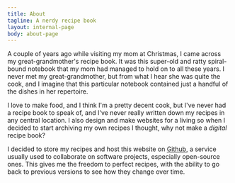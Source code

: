 ```yaml
---
title: About
tagline: A nerdy recipe book
layout: internal-page
body: about-page
---
```


A couple of years ago while visiting my mom at Christmas, I came across my great-grandmother's recipe book. It was this super-old and ratty spiral-bound notebook that my mom had managed to hold on to all these years. I never met my great-grandmother, but from what I hear she was quite the cook, and I imagine that this particular notebook contained just a handful of the dishes in her repertoire.

I love to make food, and I think I'm a pretty decent cook, but I've never had a recipe book to speak of, and I've never really written down my recipes in any central location. I also design and make websites for a living so when I decided to start archiving my own recipes I thought, why not make a _digital_ recipe book?

I decided to store my recipes and host this website on [Github](http://www.github.io), a service usually used to collaborate on software projects, especially open-source ones. This gives me the freedom to perfect recipes, with the ability to go back to previous versions to see how they change over time.

